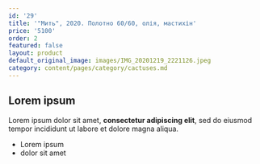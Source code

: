 ```yaml
---
id: '29'
title: '"Мить", 2020. Полотно 60/60, олія, мастихін'
price: '5100'
order: 2
featured: false
layout: product
default_original_image: images/IMG_20201219_2221126.jpeg
category: content/pages/category/cactuses.md
---
```

## Lorem ipsum

Lorem ipsum dolor sit amet, **consectetur adipiscing elit**, sed do eiusmod tempor incididunt ut labore et dolore magna aliqua.

- Lorem ipsum
- dolor sit amet